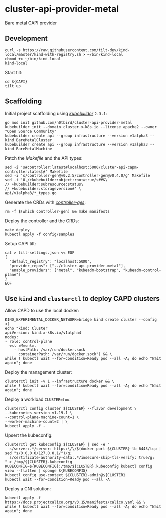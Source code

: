 # cluster-api-provider-metal
Bare metal CAPI provider

## Development
```
curl -s https://raw.githubusercontent.com/tilt-dev/kind-local/master/kind-with-registry.sh > ~/bin/kind-local
chmod +x ~/bin/kind-local
kind-local
```

Start tilt:
```
cd ${CAPI}
tilt up
```

## Scaffolding
Initial project scaffolding using *[kubebuilder](https://github.com/kubernetes-sigs/kubebuilder)* `2.3.1`:
```
go mod init github.com/h0tbird/cluster-api-provider-metal
kubebuilder init --domain cluster.x-k8s.io --license apache2 --owner "Open Source Community"
kubebuilder create api --group infrastructure --version v1alpha3 --kind BareMetalCluster
kubebuilder create api --group infrastructure --version v1alpha3 --kind BareMetalMachine
```

Patch the *Makefile* and the API types:
```
sed -i 's#controller:latest#localhost:5000/cluster-api-capm-controller:latest#' Makefile
sed -i 's/controller-gen@v0.2.5/controller-gen@v0.4.0/g' Makefile
sed -i '0,/+kubebuilder:object:root=true/s##&\
// +kubebuilder:subresource:status\
// +kubebuilder:storageversion#' \
api/v1alpha3/*_types.go
```

Generate the CRDs with *[controller-gen](https://github.com/kubernetes-sigs/controller-tools)*:
```
rm -f $(which controller-gen) && make manifests
```

Deploy the controller and the CRDs:
```
make deploy
kubectl apply -f config/samples
```

Setup CAPI tilt:
```
cat > tilt-settings.json << EOF
{
  "default_registry": "localhost:5000",
  "provider_repos": ["../cluster-api-provider-metal"],
  "enable_providers": ["metal", "kubeadm-bootstrap", "kubeadm-control-plane"]
}
EOF
```

## Use `kind` and `clusterctl` to deploy CAPD clusters

Allow CAPD to use the local docker:
```
KIND_EXPERIMENTAL_DOCKER_NETWORK=bridge kind create cluster --config <(
echo "kind: Cluster
apiVersion: kind.x-k8s.io/v1alpha4
nodes:
- role: control-plane
  extraMounts:
    - hostPath: /var/run/docker.sock
      containerPath: /var/run/docker.sock") && \
while ! kubectl wait --for=condition=Ready pod --all -A; do echo "Wait again"; done
```

Deploy the management cluster:
```
clusterctl init -v 1 --infrastructure docker && \
while ! kubectl wait --for=condition=Ready pod --all -A; do echo "Wait again"; done
```

Deploy a workload `CLUSTER=foo`:
```
clusterctl config cluster ${CLUSTER} --flavor development \
--kubernetes-version v1.19.1 \
--control-plane-machine-count=1 \
--worker-machine-count=2 | \
kubectl apply -f -
```

Upsert the kubeconfig:
```
clusterctl get kubeconfig ${CLUSTER} | sed -e "
  s/server:.*/server: https:\/\/$(docker port ${CLUSTER}-lb 6443/tcp | sed "s/0.0.0.0/127.0.0.1/")/g;
  s/certificate-authority-data:.*/insecure-skip-tls-verify: true/g;
" > /tmp/${CLUSTER}.kubeconfig
KUBECONFIG=${KUBECONFIG}:/tmp/${CLUSTER}.kubeconfig kubectl config view --flatten | sponge ${KUBECONFIG}
kubectl config use-context ${CLUSTER}-admin@${CLUSTER}
kubectl wait --for=condition=Ready pod --all -A
```

Deploy a CNI solution:
```
kubectl apply -f https://docs.projectcalico.org/v3.15/manifests/calico.yaml && \
while ! kubectl wait --for=condition=Ready pod --all -A; do echo "Wait again"; done
```
